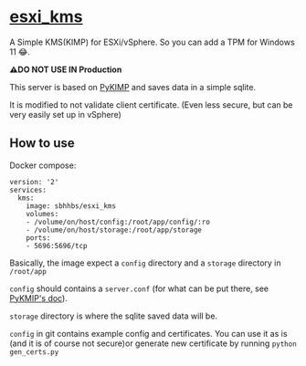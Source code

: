 # [esxi_kms](https://github.com/sbhhbs/esxi_kms)

A Simple KMS(KIMP) for ESXi/vSphere. So you can add a TPM for Windows 11 😂. 

__⚠️DO NOT USE IN Production__

This server is based on [PyKIMP](https://github.com/OpenKMIP/PyKMIP) and saves data in a simple sqlite. 

It is modified to not validate client certificate. (Even less secure, but can be very easily set up in vSphere)

## How to use

Docker compose:
```
version: '2'
services:
  kms:
    image: sbhhbs/esxi_kms
    volumes:
    - /volume/on/host/config:/root/app/config/:ro
    - /volume/on/host/storage:/root/app/storage
    ports:
    - 5696:5696/tcp
```

Basically, the image expect a `config` directory and a `storage` directory in `/root/app`

`config` should contains a `server.conf` (for what can be put there, see [PyKMIP's doc](https://pykmip.readthedocs.io/en/latest/server.html#configuration)). 

`storage` directory is where the sqlite saved data will be.

`config` in git contains example config and certificates. You can use it as is (and it is of course not secure)or generate new certificate by running `python gen_certs.py`
